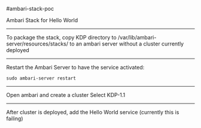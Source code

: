 #ambari-stack-poc

Ambari Stack for Hello World

-----------------------

To package the stack, copy KDP directory to /var/lib/ambari-server/resources/stacks/ to an ambari server without a 
cluster currently deployed

-----------------------

Restart the Ambari Server to have the service activated:

`sudo ambari-server restart`

-----------------------

Open ambari and create a cluster
Select KDP-1.1

-----------------------

After cluster is deployed, add the Hello World service (currently this is failing)

